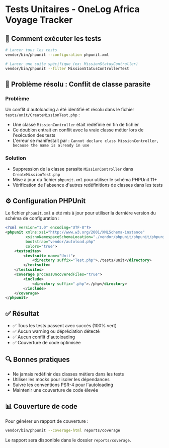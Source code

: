 # Tests Unitaires - OneLog Africa Voyage Tracker

## 🚀 Comment exécuter les tests

```bash
# Lancer tous les tests
vendor/bin/phpunit --configuration phpunit.xml

# Lancer une suite spécifique (ex: MissionStatusController)
vendor/bin/phpunit --filter MissionStatusControllerTest
```

## 🐛 Problème résolu : Conflit de classe parasite

### Problème
Un conflit d'autoloading a été identifié et résolu dans le fichier `tests/unit/CreateMissionTest.php` :

- Une classe `MissionController` était redéfinie en fin de fichier
- Ce doublon entrait en conflit avec la vraie classe métier lors de l'exécution des tests
- L'erreur se manifestait par : `Cannot declare class MissionController, because the name is already in use`

### Solution
- Suppression de la classe parasite `MissionController` dans `CreateMissionTest.php`
- Mise à jour du fichier `phpunit.xml` pour utiliser le schéma PHPUnit 11+
- Vérification de l'absence d'autres redéfinitions de classes dans les tests

## ⚙️ Configuration PHPUnit

Le fichier `phpunit.xml` a été mis à jour pour utiliser la dernière version du schéma de configuration :

```xml
<?xml version="1.0" encoding="UTF-8"?>
<phpunit xmlns:xsi="http://www.w3.org/2001/XMLSchema-instance"
         xsi:noNamespaceSchemaLocation="./vendor/phpunit/phpunit/phpunit.xsd"
         bootstrap="vendor/autoload.php"
         colors="true">
    <testsuites>
        <testsuite name="Unit">
            <directory suffix="Test.php">./tests/unit</directory>
        </testsuite>
    </testsuites>
    <coverage processUncoveredFiles="true">
        <include>
            <directory suffix=".php">./php</directory>
        </include>
    </coverage>
</phpunit>
```

## ✅ Résultat

- ✅ Tous les tests passent avec succès (100% vert)
- ✅ Aucun warning ou dépréciation détecté
- ✅ Aucun conflit d'autoloading
- ✅ Couverture de code optimisée

## 🔍 Bonnes pratiques

- Ne jamais redéfinir des classes métiers dans les tests
- Utiliser les mocks pour isoler les dépendances
- Suivre les conventions PSR-4 pour l'autoloading
- Maintenir une couverture de code élevée

## 📊 Couverture de code

Pour générer un rapport de couverture :

```bash
vendor/bin/phpunit --coverage-html reports/coverage
```

Le rapport sera disponible dans le dossier `reports/coverage`.
